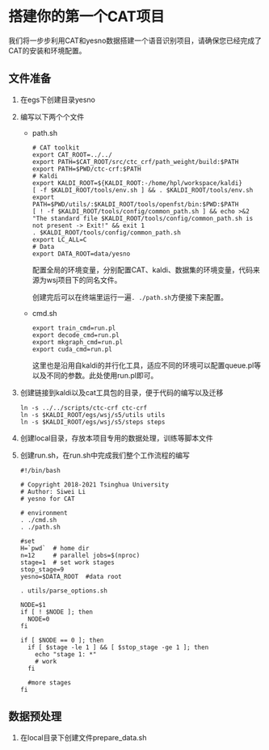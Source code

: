 # 搭建你的第一个CAT项目

我们将一步步利用CAT和yesno数据搭建一个语音识别项目，请确保您已经完成了CAT的安装和环境配置。

## 文件准备

1. 在egs下创建目录yesno

2. 编写以下两个个文件

   - path.sh

     ```shell
     # CAT toolkit
     export CAT_ROOT=../../
     export PATH=$CAT_ROOT/src/ctc_crf/path_weight/build:$PATH
     export PATH=$PWD/ctc-crf:$PATH
     # Kaldi
     export KALDI_ROOT=${KALDI_ROOT:-/home/hpl/workspace/kaldi}
     [ -f $KALDI_ROOT/tools/env.sh ] && . $KALDI_ROOT/tools/env.sh
     export PATH=$PWD/utils/:$KALDI_ROOT/tools/openfst/bin:$PWD:$PATH
     [ ! -f $KALDI_ROOT/tools/config/common_path.sh ] && echo >&2 "The standard file $KALDI_ROOT/tools/config/common_path.sh is not present -> Exit!" && exit 1
     . $KALDI_ROOT/tools/config/common_path.sh
     export LC_ALL=C
     # Data
     export DATA_ROOT=data/yesno
     ```

     配置全局的环境变量，分别配置CAT、kaldi、数据集的环境变量，代码来源为wsj项目下的同名文件。

     创建完后可以在终端里运行一遍`. ./path.sh`方便接下来配置。

   - cmd.sh

     ```shell
     export train_cmd=run.pl
     export decode_cmd=run.pl
     export mkgraph_cmd=run.pl
     export cuda_cmd=run.pl
     ```

     这里也是沿用自kaldi的并行化工具，适应不同的环境可以配置queue.pl等以及不同的参数。此处使用run.pl即可。

3. 创建链接到kaldi以及cat工具包的目录，便于代码的编写以及迁移

   ```shell
   ln -s ../../scripts/ctc-crf ctc-crf
   ln -s $KALDI_ROOT/egs/wsj/s5/utils utils
   ln -s $KALDI_ROOT/egs/wsj/s5/steps steps
   ```

4. 创建local目录，存放本项目专用的数据处理，训练等脚本文件

5. 创建run.sh，在run.sh中完成我们整个工作流程的编写

   ```shell
   #!/bin/bash
   
   # Copyright 2018-2021 Tsinghua University
   # Author: Siwei Li
   # yesno for CAT
   
   # environment
   . ./cmd.sh
   . ./path.sh
   
   #set 
   H=`pwd`  # home dir
   n=12     # parallel jobs=$(nproc)
   stage=1  # set work stages
   stop_stage=9
   yesno=$DATA_ROOT  #data root
   
   . utils/parse_options.sh
   
   NODE=$1
   if [ ! $NODE ]; then
     NODE=0
   fi
   
   if [ $NODE == 0 ]; then
     if [ $stage -le 1 ] && [ $stop_stage -ge 1 ]; then
       echo "stage 1: *"
       # work
     fi
   
     #more stages
   fi
   ```

## 数据预处理

1. 在local目录下创建文件prepare_data.sh

   

